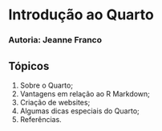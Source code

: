 # Introdução ao Quarto

### Autoria: Jeanne Franco

## Tópicos

1. Sobre o Quarto;
2. Vantagens em relação ao R Markdown;
3. Criação de websites;
4. Algumas dicas especiais do Quarto;
5. Referências.
